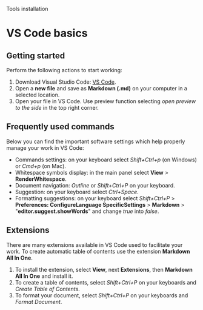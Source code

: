 Tools installation
# VS Code basics

## Getting started

Perform the following actions to start working:


1. Download Visual Studio Code: [VS Code](https://code.visualstudio.com/).
2. Open a **new file** and save as **Markdown (.md)** on your computer in a selected location.
3. Open your file in VS Code. Use preview function selecting *open preview to the side* in the top right corner. 

## Frequently used commands
Below you can find the important software settings which help properly manage your work in VS Code:
- Commands settings: on your keyboard select *Shift+Ctrl+p* (on Windows) or *Cmd+p* (on Mac).
- Whitespace symbols display: in the main panel select **View** > **RenderWhitespace**.
- Document navigation: *Outline* or *Shift+Ctrl+P* on your keyboard.
- Suggestion: on your keyboard select *Ctrl+Space*.
- Formatting suggestions: on your keyboard select *Shift+Ctrl+P* > **Preferences: ConfigureLanguage SpecificSettings** > **Markdown** > "**editor.suggest.showWords**" and change *true* into *false*.

## Extensions
There are many extensions available in VS Code used to facilitate your work. To create automatic table of contents use the extension **Markdown All In One**. 

1. To install the extension, select **View**, next **Extensions**, then **Markdown All In One** and install it.
2. To create a table of contents, select *Shift+Ctrl+P* on your keyboards and *Create Table of Contents*.
3. To format your document, select *Shift+Ctrl+P* on your keyboards and *Format Document*.